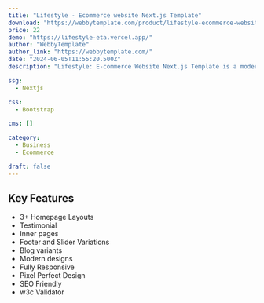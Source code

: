 ```yaml
---
title: "Lifestyle - Ecommerce website Next.js Template"
download: "https://webbytemplate.com/product/lifestyle-ecommerce-website-nextjs-template"
price: 22
demo: "https://lifestyle-eta.vercel.app/"
author: "WebbyTemplate"
author_link: "https://webbytemplate.com/"
date: "2024-06-05T11:55:20.500Z"
description: "Lifestyle: E-commerce Website Next.js Template is a modern, fully responsive template designed for fashion and lifestyle online stores. Built with Next.js, it ensures fast loading times and optimized performance."

ssg: 
  - Nextjs

css: 
  - Bootstrap

cms: []

category:
  - Business
  - Ecommerce

draft: false
---
```


## Key Features

- 3+ Homepage Layouts
- Testimonial
- Inner pages
- Footer and Slider Variations
- Blog variants
- Modern designs
- Fully Responsive
- Pixel Perfect Design
- SEO Friendly
- w3c Validator
